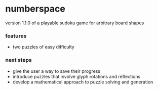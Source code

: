 # numberspace

version 1.1.0 of a playable sudoku game for arbitrary board shapes

### features
- two puzzles of easy difficulty

### next steps
- give the user a way to save their progress
- introduce puzzles that involve glyph rotations and reflections
- develop a mathematical approach to puzzle solving and generation
